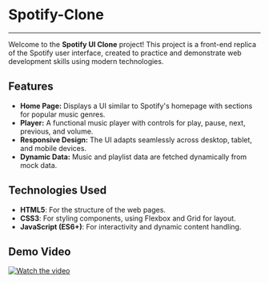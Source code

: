 # Spotify-Clone

---

Welcome to the **Spotify UI Clone** project! This project is a front-end replica of the Spotify user interface, created to practice and demonstrate web development skills using modern technologies.

## Features

- **Home Page:** Displays a UI similar to Spotify's homepage with sections for popular music genres.
- **Player:** A functional music player with controls for play, pause, next, previous, and volume.
- **Responsive Design:** The UI adapts seamlessly across desktop, tablet, and mobile devices.
- **Dynamic Data:** Music and playlist data are fetched dynamically from mock data.

## Technologies Used

- **HTML5**: For the structure of the web pages.
- **CSS3**: For styling components, using Flexbox and Grid for layout.
- **JavaScript (ES6+)**: For interactivity and dynamic content handling.

## Demo Video
[![Watch the video](https://github.com/user-attachments/assets/a80ca269-cd19-4bf2-bcc9-3c0d7a12261c)](https://github.com/user-attachments/assets/0b619bd1-37f8-4b0d-87ae-19e1a5d163e8)